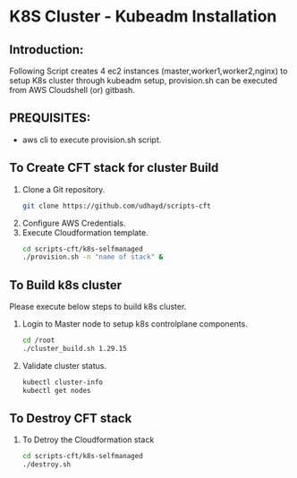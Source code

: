 # K8S Cluster - Kubeadm Installation

## Introduction:
Following Script creates 4 ec2 instances (master,worker1,worker2,nginx) to setup K8s cluster through kubeadm setup, provision.sh can be executed from AWS Cloudshell (or) gitbash.

## PREQUISITES: 
- aws cli to execute provision.sh script.

## To Create CFT stack for cluster Build
1. Clone a Git repository.
   ```sh
   git clone https://github.com/udhayd/scripts-cft
   ```
2. Configure AWS Credentials.
3. Execute Cloudformation template.
   ```sh
   cd scripts-cft/k8s-selfmanaged
   ./provision.sh -n "name of stack" &
   ```

## To Build k8s cluster
Please execute below steps to build k8s cluster. 

1. Login to Master node to setup k8s controlplane components.
   ```sh
   cd /root
   ./cluster_build.sh 1.29.15
   ```
2. Validate cluster status.
   ```sh
   kubectl cluster-info
   kubectl get nodes
   ```

## To Destroy CFT stack

1. To Detroy the Cloudformation stack
   ```sh
   cd scripts-cft/k8s-selfmanaged
   ./destroy.sh
   ```
